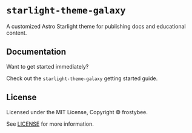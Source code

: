 # `starlight-theme-galaxy`

A customized Astro Starlight theme for publishing docs and educational content.

## Documentation

Want to get started immediately?

Check out the `starlight-theme-galaxy` getting started guide.

## License

Licensed under the MIT License, Copyright © frostybee.

See [LICENSE](https://github.com/frostybee/starlight-theme-galaxy/blob/main/LICENSE) for more information.
